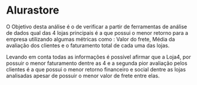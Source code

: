 # Alurastore
O Objetivo desta análise é o de verificar a partir de ferramentas de análise de dados qual das 4 lojas principais é a que possui o menor retorno para a empresa utilizando algumas métricas como : Valor do frete, Média da avaliação dos clientes e o faturamento total de cada uma das lojas.

Levando em conta todas as informações é possível afirmar que a Loja4, por possuir o menor faturamento dentre as 4 e a segunda pior avaliação pelos clientes é a que possui o menor retorno financeiro e social dentre as lojas analisadas apesar de possuir o menor valor de frete entre elas.
